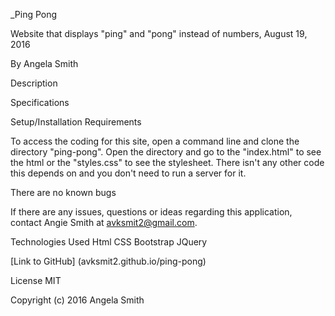 _Ping Pong

Website that displays "ping" and "pong" instead of numbers, August 19, 2016

By Angela Smith

Description

Specifications

Setup/Installation Requirements

To access the coding for this site, open a command line and clone the directory "ping-pong". Open the directory and go to the "index.html" to see the html or the "styles.css" to see the stylesheet.
There isn't any other code this depends on and you don't need to run a server for it.

There are no known bugs

If there are any issues, questions or ideas regarding this application, contact Angie Smith at avksmit2@gmail.com.

Technologies Used
Html
CSS
Bootstrap
JQuery

[Link to GitHub] (avksmit2.github.io/ping-pong)

License
MIT

Copyright (c) 2016 Angela Smith

